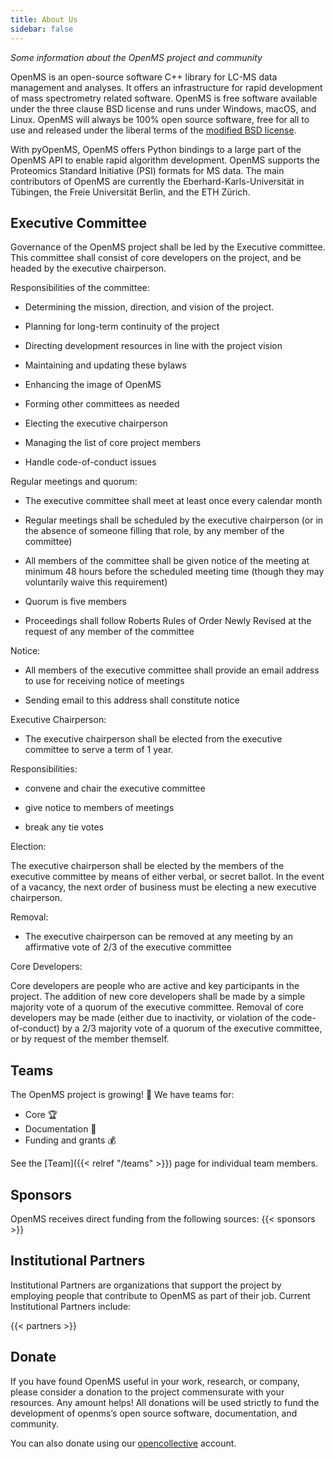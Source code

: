 ```yaml
---
title: About Us
sidebar: false
---
```


_Some information about the OpenMS project and community_

OpenMS is an open-source software C++ library for LC-MS data management and analyses. It offers an infrastructure for rapid development of mass spectrometry related software. OpenMS is free software available under the three clause BSD license and runs under Windows, macOS, and Linux. OpenMS will always be 100% open source software, free for all to use and released under the liberal terms of the [modified BSD license](https://github.com/openms/openms/blob/main/License.txt).

With pyOpenMS, OpenMS offers Python bindings to a large part of the OpenMS API to enable rapid algorithm development. OpenMS supports the Proteomics Standard Initiative (PSI) formats for MS data. The main contributors of OpenMS are currently the Eberhard-Karls-Universität in Tübingen, the Freie Universität Berlin, and the ETH Zürich.

## Executive Committee

Governance of the OpenMS project shall be led by the Executive committee. This committee shall consist of core developers on the project, and be headed by the executive chairperson.

Responsibilities of the committee:

 - Determining the mission, direction, and vision of the project.

 - Planning for long-term continuity of the project

 - Directing development resources in line with the project vision

 - Maintaining and updating these bylaws

 - Enhancing the image of OpenMS

 - Forming other committees as needed

 - Electing the executive chairperson

 - Managing the list of core project members

 - Handle code-of-conduct issues

Regular meetings and quorum:

 - The executive committee shall meet at least once every calendar month

 - Regular meetings shall be scheduled by the executive chairperson (or in the absence of someone filling that role, by any member of the committee)

 - All members of the committee shall be given notice of the meeting at minimum 48 hours before the scheduled meeting time (though they may voluntarily waive this requirement)

 - Quorum is five members

 - Proceedings shall follow Roberts Rules of Order Newly Revised at the request of any member of the committee

Notice:

 - All members of the executive committee shall provide an email address to use for receiving notice of meetings

 - Sending email to this address shall constitute notice

Executive Chairperson:

 - The executive chairperson shall be elected from the executive committee to serve a term of 1 year.

Responsibilities:

 - convene and chair the executive committee

 - give notice to members of meetings

 - break any tie votes

Election:

The executive chairperson shall be elected by the members of the executive committee by means of either verbal, or secret ballot. In the event of a vacancy, the next order of business must be electing a new executive chairperson.

Removal:

 - The executive chairperson can be removed at any meeting by an affirmative vote of 2/3 of the executive committee

Core Developers:

Core developers are people who are active and key participants in the project. The addition of new core developers shall be made by a simple majority vote of a quorum of the executive committee. Removal of core developers may be made (either due to inactivity, or violation of the code-of-conduct) by a 2/3 majority vote of a quorum of the executive committee, or by request of the member themself.

## Teams

The OpenMS project is growing! &#127881; We have teams for:

- Core 🏆
- Documentation 📄
- Funding and grants 💰

See the [Team]({{< relref "/teams" >}}) page for individual team members.

## Sponsors

OpenMS receives direct funding from the following sources:
{{< sponsors >}}


## Institutional Partners

Institutional Partners are organizations that support the project by employing people that contribute to OpenMS as part of their job. Current Institutional Partners include:

{{< partners >}}


## Donate

If you have found OpenMS useful in your work, research, or company, please consider a donation to the project commensurate with your resources. Any amount helps! All donations will be used strictly to fund the development of openms’s open source software, documentation, and community.

You can also donate using our [opencollective](https://opencollective.com/openms) account.
